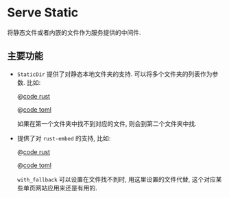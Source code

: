# Serve Static

将静态文件或者内嵌的文件作为服务提供的中间件.

## 主要功能

* `StaticDir` 提供了对静态本地文件夹的支持. 可以将多个文件夹的列表作为参数. 比如:

    <CodeGroup>
    <CodeGroupItem title="main.rs" active>

    @[code rust](../../../codes/static-dir-list/src/main.rs)

    </CodeGroupItem>
    <CodeGroupItem title="Cargo.toml">

    @[code toml](../../../codes/static-dir-list/Cargo.toml)

    </CodeGroupItem>
    </CodeGroup>

    如果在第一个文件夹中找不到对应的文件, 则会到第二个文件夹中找.

* 提供了对 `rust-embed` 的支持, 比如:
   
    <CodeGroup>
    <CodeGroupItem title="main.rs" active>

    @[code rust](../../../codes/static-embed-files/src/main.rs)

    </CodeGroupItem>
    <CodeGroupItem title="Cargo.toml">

    @[code toml](../../../codes/static-embed-files/Cargo.toml)

    </CodeGroupItem>
    </CodeGroup>

    `with_fallback` 可以设置在文件找不到时, 用这里设置的文件代替, 这个对应某些单页网站应用来还是有用的.